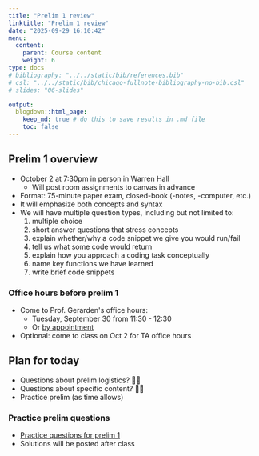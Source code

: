 ```yaml
---
title: "Prelim 1 review"
linktitle: "Prelim 1 review"
date: "2025-09-29 16:10:42"
menu:
  content:
    parent: Course content
    weight: 6
type: docs
# bibliography: "../../static/bib/references.bib"
# csl: "../../static/bib/chicago-fullnote-bibliography-no-bib.csl"
# slides: "06-slides"

output:
  blogdown::html_page:
    keep_md: true # do this to save results in .md file
    toc: false
---
```


## Prelim 1 overview
- October 2 at 7:30pm in person in Warren Hall
  - Will post room assignments to canvas in advance
- Format: 75-minute paper exam, closed-book (-notes, -computer, etc.)
- It will emphasize both concepts and syntax
- We will have multiple question types, including but not limited to:
  1. multiple choice
  2. short answer questions that stress concepts
  3. explain whether/why a code snippet we give you would run/fail
  4. tell us what some code would return
  5. explain how you approach a coding task conceptually
  6. name key functions we have learned
  7. write brief code snippets

### Office hours before prelim 1
- Come to Prof. Gerarden's office hours:
  - Tuesday, September 30 from 11:30 - 12:30
  - Or [by appointment](http://aem2850.youcanbook.me)
- Optional: come to class on Oct 2 for TA office hours

## Plan for today
- Questions about prelim logistics? :raising_hand_woman:
- Questions about specific content? :raising_hand_man:
- Practice prelim (as time allows)


### Practice prelim questions

- <i class="fas fa-book"></i> [Practice questions for prelim 1](/content/practice-prelims/prelim-1-practice.pdf)
- <i class="fas fa-book"></i> Solutions will be posted after class
